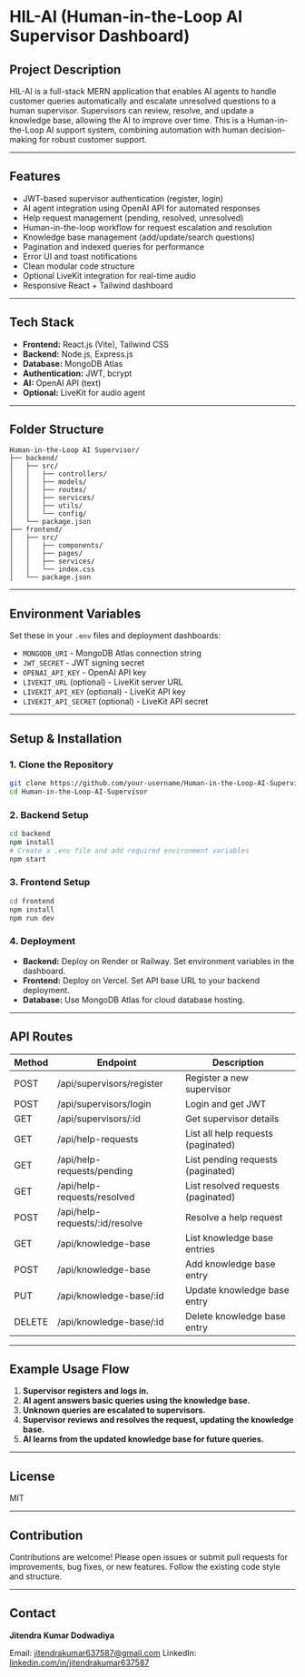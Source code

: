 # HIL-AI (Human-in-the-Loop AI Supervisor Dashboard)

## Project Description
HIL-AI is a full-stack MERN application that enables AI agents to handle customer queries automatically and escalate unresolved questions to a human supervisor. Supervisors can review, resolve, and update a knowledge base, allowing the AI to improve over time. This is a Human-in-the-Loop AI support system, combining automation with human decision-making for robust customer support.

---

## Features
- JWT-based supervisor authentication (register, login)
- AI agent integration using OpenAI API for automated responses
- Help request management (pending, resolved, unresolved)
- Human-in-the-loop workflow for request escalation and resolution
- Knowledge base management (add/update/search questions)
- Pagination and indexed queries for performance
- Error UI and toast notifications
- Clean modular code structure
- Optional LiveKit integration for real-time audio
- Responsive React + Tailwind dashboard

---

## Tech Stack
- **Frontend:** React.js (Vite), Tailwind CSS
- **Backend:** Node.js, Express.js
- **Database:** MongoDB Atlas
- **Authentication:** JWT, bcrypt
- **AI:** OpenAI API (text)
- **Optional:** LiveKit for audio agent

---

## Folder Structure
```
Human-in-the-Loop AI Supervisor/
├── backend/
│   ├── src/
│   │   ├── controllers/
│   │   ├── models/
│   │   ├── routes/
│   │   ├── services/
│   │   ├── utils/
│   │   └── config/
│   └── package.json
├── frontend/
│   ├── src/
│   │   ├── components/
│   │   ├── pages/
│   │   ├── services/
│   │   └── index.css
│   └── package.json
```

---

## Environment Variables
Set these in your `.env` files and deployment dashboards:
- `MONGODB_URI` - MongoDB Atlas connection string
- `JWT_SECRET` - JWT signing secret
- `OPENAI_API_KEY` - OpenAI API key
- `LIVEKIT_URL` (optional) - LiveKit server URL
- `LIVEKIT_API_KEY` (optional) - LiveKit API key
- `LIVEKIT_API_SECRET` (optional) - LiveKit API secret

---

## Setup & Installation

### 1. Clone the Repository
```sh
git clone https://github.com/your-username/Human-in-the-Loop-AI-Supervisor.git
cd Human-in-the-Loop-AI-Supervisor
```

### 2. Backend Setup
```sh
cd backend
npm install
# Create a .env file and add required environment variables
npm start
```

### 3. Frontend Setup
```sh
cd frontend
npm install
npm run dev
```

### 4. Deployment
- **Backend:** Deploy on Render or Railway. Set environment variables in the dashboard.
- **Frontend:** Deploy on Vercel. Set API base URL to your backend deployment.
- **Database:** Use MongoDB Atlas for cloud database hosting.

---

## API Routes
| Method | Endpoint                        | Description                       |
|--------|----------------------------------|-----------------------------------|
| POST   | /api/supervisors/register        | Register a new supervisor         |
| POST   | /api/supervisors/login           | Login and get JWT                 |
| GET    | /api/supervisors/:id             | Get supervisor details            |
| GET    | /api/help-requests               | List all help requests (paginated)|
| GET    | /api/help-requests/pending       | List pending requests (paginated) |
| GET    | /api/help-requests/resolved      | List resolved requests (paginated)|
| POST   | /api/help-requests/:id/resolve   | Resolve a help request            |
| GET    | /api/knowledge-base              | List knowledge base entries       |
| POST   | /api/knowledge-base              | Add knowledge base entry          |
| PUT    | /api/knowledge-base/:id          | Update knowledge base entry       |
| DELETE | /api/knowledge-base/:id          | Delete knowledge base entry       |

---

## Example Usage Flow
1. **Supervisor registers and logs in.**
2. **AI agent answers basic queries using the knowledge base.**
3. **Unknown queries are escalated to supervisors.**
4. **Supervisor reviews and resolves the request, updating the knowledge base.**
5. **AI learns from the updated knowledge base for future queries.**

---

## License
MIT

---

## Contribution
Contributions are welcome! Please open issues or submit pull requests for improvements, bug fixes, or new features. Follow the existing code style and structure.

---

## Contact
**Jitendra Kumar Dodwadiya**

Email: 
jitendrakumar637587@gmail.com
LinkedIn: [linkedin.com/in/jitendrakumar637587](https://linkedin.com/in/jitendrakumar637587)
